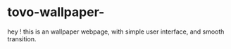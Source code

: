 # tovo-wallpaper-
hey ! this is an wallpaper webpage, with simple user interface, and smooth transition. 
